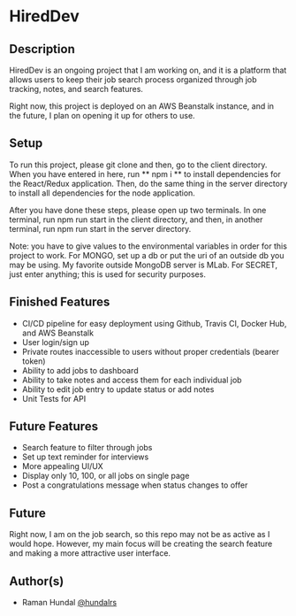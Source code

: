 # HiredDev

## Description

HiredDev is an ongoing project that I am working on, and it is a platform that allows users to keep their job search process organized through job tracking, notes, and search features.

Right now, this project is deployed on an AWS Beanstalk instance, and in the future, I plan on opening it up for others to use. 

## Setup

To run this project, please git clone and then, go to the client directory. When you have entered in here, run ** npm i ** to install dependencies for the React/Redux application. Then, do the same thing in the server directory to install all dependencies for the node application.

After you have done these steps, please open up two terminals. In one terminal, run npm run start in the client directory, and then, in another terminal, run npm run start in the server directory.

Note: you have to give values to the environmental variables in order for this project to work. For MONGO, set up a db or put the uri of an outside db you may be using. My favorite outside MongoDB server is MLab. For SECRET, just enter anything; this is used for security purposes.

## Finished Features

* CI/CD pipeline for easy deployment using Github, Travis CI, Docker Hub, and AWS Beanstalk
* User login/sign up
* Private routes inaccessible to users without proper credentials (bearer token)
* Ability to add jobs to dashboard
* Ability to take notes and access them for each individual job
* Ability to edit job entry to update status or add notes
* Unit Tests for API

## Future Features

* Search feature to filter through jobs
* Set up text reminder for interviews
* More appealing UI/UX
* Display only 10, 100, or all jobs on single page
* Post a congratulations message when status changes to offer

## Future

Right now, I am on the job search, so this repo may not be as active as I would hope. However, my main focus will be creating the search feature and making a more attractive user interface.

## Author(s)

* Raman Hundal [@hundalrs](http://github.com/hundalrs)

